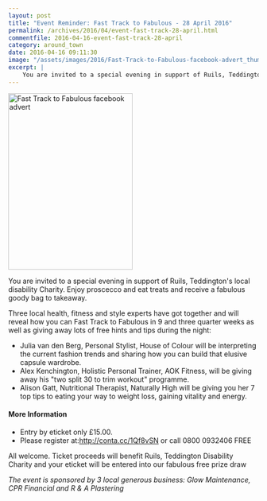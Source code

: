 ```yaml
---
layout: post
title: "Event Reminder: Fast Track to Fabulous - 28 April 2016"
permalink: /archives/2016/04/event-fast-track-28-april.html
commentfile: 2016-04-16-event-fast-track-28-april
category: around_town
date: 2016-04-16 09:11:30
image: "/assets/images/2016/Fast-Track-to-Fabulous-facebook-advert_thumb.jpg"
excerpt: |
    You are invited to a special evening in support of Ruils, Teddington's local disability Charity. Enjoy proscecco and eat treats and receive a fabulous goody bag to takeaway.
---
```


<a href="/assets/images/2016/Fast-Track-to-Fabulous-facebook-advert.jpg" title="See larger version of - Fast Track to Fabulous facebook advert"><img src="/assets/images/2016/Fast-Track-to-Fabulous-facebook-advert_thumb.jpg" width="250" height="355" alt="Fast Track to Fabulous facebook advert" class="photo right" /></a>

You are invited to a special evening in support of Ruils, Teddington's local disability Charity. Enjoy proscecco and eat treats and receive a fabulous goody bag to takeaway.

Three local health, fitness and style experts have got together and will reveal how you can Fast Track to Fabulous in 9 and three quarter weeks as well as giving away lots of free hints and tips during the night:

-   Julia van den Berg, Personal Stylist, House of Colour will be interpreting the current fashion trends and sharing how you can build that elusive capsule wardrobe.
-   Alex Kenchington, Holistic Personal Trainer, AOK Fitness, will be giving away his "two split 30 to trim workout" programme.
-   Alison Gatt, Nutritional Therapist, Naturally High will be giving you her 7 top tips to eating your way to weight loss, gaining vitality and energy.

#### More Information

-   Entry by eticket only £15.00.
-   Please register at:http://conta.cc/1Qf8vSN or call 0800 0932406 FREE

All welcome. Ticket proceeds will benefit Ruils, Teddington Disability Charity and your eticket will be entered into our fabulous free prize draw

*The event is sponsored by 3 local generous business: Glow Maintenance, CPR Financial and R & A Plastering*
